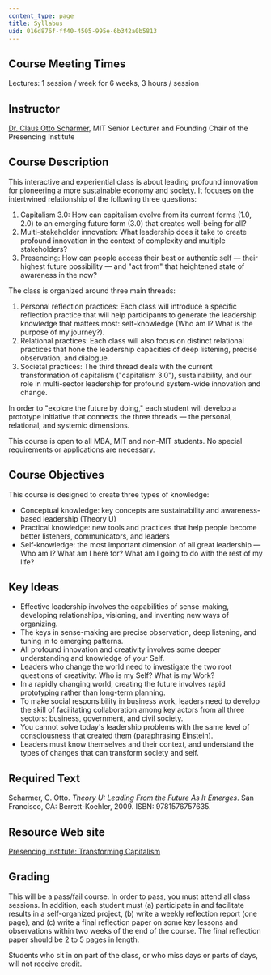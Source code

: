 ```yaml
---
content_type: page
title: Syllabus
uid: 016d876f-ff40-4505-995e-6b342a0b5813
---
```


Course Meeting Times
--------------------

Lectures: 1 session / week for 6 weeks, 3 hours / session

Instructor
----------

[Dr. Claus Otto Scharmer](http://www.ottoscharmer.com/), MIT Senior Lecturer and Founding Chair of the Presencing Institute

Course Description
------------------

This interactive and experiential class is about leading profound innovation for pioneering a more sustainable economy and society. It focuses on the intertwined relationship of the following three questions:

1.  Capitalism 3.0: How can capitalism evolve from its current forms (1.0, 2.0) to an emerging future form (3.0) that creates well-being for all?
2.  Multi-stakeholder innovation: What leadership does it take to create profound innovation in the context of complexity and multiple stakeholders?
3.  Presencing: How can people access their best or authentic self — their highest future possibility — and "act from" that heightened state of awareness in the now?

The class is organized around three main threads:

1.  Personal reflection practices: Each class will introduce a specific reflection practice that will help participants to generate the leadership knowledge that matters most: self-knowledge (Who am I? What is the purpose of my journey?).
2.  Relational practices: Each class will also focus on distinct relational practices that hone the leadership capacities of deep listening, precise observation, and dialogue.
3.  Societal practices: The third thread deals with the current transformation of capitalism ("capitalism 3.0"), sustainability, and our role in multi-sector leadership for profound system-wide innovation and change.

In order to "explore the future by doing," each student will develop a prototype initiative that connects the three threads — the personal, relational, and systemic dimensions.

This course is open to all MBA, MIT and non-MIT students. No special requirements or applications are necessary.

Course Objectives
-----------------

This course is designed to create three types of knowledge:

*   Conceptual knowledge: key concepts are sustainability and awareness-based leadership (Theory U)
*   Practical knowledge: new tools and practices that help people become better listeners, communicators, and leaders
*   Self-knowledge: the most important dimension of all great leadership — Who am I? What am I here for? What am I going to do with the rest of my life?

Key Ideas
---------

*   Effective leadership involves the capabilities of sense-making, developing relationships, visioning, and inventing new ways of organizing.
*   The keys in sense-making are precise observation, deep listening, and tuning in to emerging patterns.
*   All profound innovation and creativity involves some deeper understanding and knowledge of your Self.
*   Leaders who change the world need to investigate the two root questions of creativity: Who is my Self? What is my Work?
*   In a rapidly changing world, creating the future involves rapid prototyping rather than long-term planning.
*   To make social responsibility in business work, leaders need to develop the skill of facilitating collaboration among key actors from all three sectors: business, government, and civil society.
*   You cannot solve today's leadership problems with the same level of consciousness that created them (paraphrasing Einstein).
*   Leaders must know themselves and their context, and understand the types of changes that can transform society and self.

Required Text
-------------

Scharmer, C. Otto. _Theory U: Leading From the Future As It Emerges_. San Francisco, CA: Berrett-Koehler, 2009. ISBN: 9781576757635.

Resource Web site
-----------------

[Presencing Institute: Transforming Capitalism](https://www.presencing.org/transforming-capitalism-lab)

Grading
-------

This will be a pass/fail course. In order to pass, you must attend all class sessions. In addition, each student must (a) participate in and facilitate results in a self-organized project, (b) write a weekly reflection report (one page), and (c) write a final reflection paper on some key lessons and observations within two weeks of the end of the course. The final reflection paper should be 2 to 5 pages in length.

Students who sit in on part of the class, or who miss days or parts of days, will not receive credit.